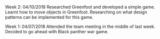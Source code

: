 Week 2:
04/10/2018 Researched Greenfoot and developed a simple game. Learnt how to move objects in Greenfoot. Researching on what design patterns can be implemented for this game.

Week 1:
04/07/2018 Attended the team meeting in the middle of last week. Decided to go ahead with Black panther war game.


